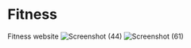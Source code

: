 # Fitness
Fitness website
![Screenshot (44)](https://github.com/tejas-130704/Fitness/assets/147961352/bb04ac53-d90f-473b-88e8-dd757b9349fd)
![Screenshot (61)](https://github.com/tejas-130704/Fitness/assets/147961352/f5b2e864-cb9b-46f6-84a6-6d5397c0daa9)


